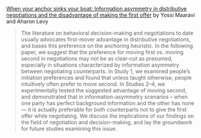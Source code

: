 [When your anchor sinks your boat: Information asymmetry in distributive negotiations and the disadvantage of making the first offer](http://journal.sjdm.org/17/17327a/jdm17327a.html)
by Yossi Maaravi and Aharon Levy

> The literature on behavioral decision-making and negotiations to date usually advocates first-mover advantage in distributive negotiations,
> and bases this preference on the anchoring heuristic. In the following paper, we suggest that the preference for moving first vs. moving 
> second in negotiations may not be as clear-cut as presumed, especially in situations characterized by information asymmetry between negotiating 
> counterparts. In Study 1, we examined people’s initiation preferences and found that unless taught otherwise, people intuitively often prefer 
> to move second. In Studies 2–4, we experimentally tested the suggested advantage of moving second, and demonstrated that in information-asymmetry 
> scenarios – when one party has perfect background information and the other has none — it is actually preferable for both counterparts not to give the 
> first offer while negotiating. We discuss the implications of our findings on the field of negotiation and decision-making, and lay the groundwork for 
> future studies examining this issue.
